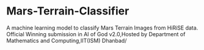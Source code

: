 # Mars-Terrain-Classifier
A machine learning model to classify Mars Terrain Images from HiRiSE data. Official Winning submission in AI of God v2.0,Hosted by Department of Mathematics and Computing,IIT(ISM) Dhanbad/
